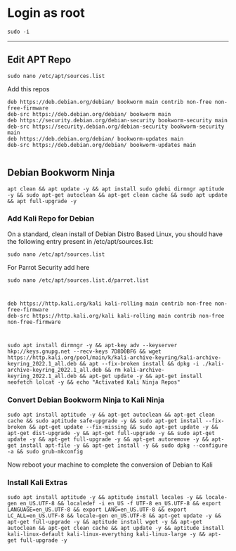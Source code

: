 # Login as root
```
sudo -i
```
----------

Edit APT Repo
----------
```
sudo nano /etc/apt/sources.list
```
Add this repos
```
deb https://deb.debian.org/debian/ bookworm main contrib non-free non-free-firmware
deb-src https://deb.debian.org/debian/ bookworm main
deb https://security.debian.org/debian-security bookworm-security main
deb-src https://security.debian.org/debian-security bookworm-security main
deb https://deb.debian.org/debian/ bookworm-updates main
deb-src https://deb.debian.org/debian/ bookworm-updates main


```


## Debian Bookworm Ninja
```
apt clean && apt update -y && apt install sudo gdebi dirmngr aptitude -y && sudo apt-get autoclean && apt-get clean cache && sudo apt update && apt full-upgrade -y
```

### Add Kali Repo for Debian

On a standard, clean install of Debian Distro Based Linux, you should have the following entry present in /etc/apt/sources.list:
```
sudo nano /etc/apt/sources.list
```

For Parrot Security add here
```
sudo nano /etc/apt/sources.list.d/parrot.list
```
#       
    deb https://http.kali.org/kali kali-rolling main contrib non-free non-free-firmware
    deb-src https://http.kali.org/kali kali-rolling main contrib non-free non-free-firmware
 #      
```
sudo apt install dirmngr -y && apt-key adv --keyserver hkp://keys.gnupg.net --recv-keys 7D8D0BF6 && wget https://http.kali.org/pool/main/k/kali-archive-keyring/kali-archive-keyring_2022.1_all.deb && apt --fix-broken install && dpkg -i ./kali-archive-keyring_2022.1_all.deb && rm kali-archive-keyring_2022.1_all.deb && apt-get update -y && apt-get install neofetch lolcat -y && echo "Activated Kali Ninja Repos"
```      

### Convert Debian Bookworm Ninja to Kali Ninja
```
sudo apt install aptitude -y && apt-get autoclean && apt-get clean cache && sudo aptitude safe-upgrade -y && sudo apt-get install --fix-broken && apt-get update --fix-missing && sudo apt-get update -y && apt-get dist-upgrade -y && apt-get full-upgrade -y && sudo apt-get update -y && apt-get full-upgrade -y && apt-get autoremove -y && apt-get install apt-file -y && apt-get install -y && sudo dpkg --configure -a && sudo grub-mkconfig
```

Now reboot your machine to complete the conversion of Debian to Kali


### Install Kali Extras
```
sudo apt install aptitude -y && aptitude install locales -y && locale-gen en_US.UTF-8 && localedef -i en_US -f UTF-8 en_US.UTF-8 && export LANGUAGE=en_US.UTF-8 && export LANG=en_US.UTF-8 && export LC_ALL=en_US.UTF-8 && locale-gen en_US.UTF-8 && apt-get update -y && apt-get full-upgrade -y && aptitude install wget -y && apt-get autoclean && apt-get clean cache && apt update -y && aptitude install kali-linux-default kali-linux-everything kali-linux-large -y && apt-get full-upgrade -y
```
